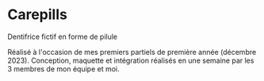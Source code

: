 # Carepills
Dentifrice fictif en forme de pilule

Réalisé à l'occasion de mes premiers partiels de première année (décembre 2023).
Conception, maquette et intégration réalisés en une semaine par les 3 membres de mon équipe et moi.
